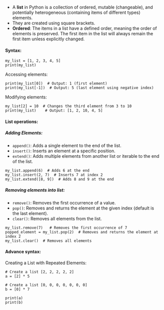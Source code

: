 - A **list** in Python is a collection of ordered, mutable (changeable), and potentially heterogeneous (containing items of different types) elements.
- They are created using square brackets.
- **Ordered**: The items in a list have a defined order, meaning the order of elements is preserved. The first item in the list will always remain the first item unless explicitly changed.



#### Syntax:
```
my_list = [1, 2, 3, 4, 5]
print(my_list)
```
Accessing elements:
```
print(my_list[0])  # Output: 1 (first element)
print(my_list[-1])  # Output: 5 (last element using negative index)
```
Modifying elements:
```
my_list[2] = 10  # Changes the third element from 3 to 10
print(my_list)    # Output: [1, 2, 10, 4, 5]
```

#### List operations:
##### Adding Elements:
- `append()`: Adds a single element to the end of the list.
- `insert()`: Inserts an element at a specific position.
- `extend()`: Adds multiple elements from another list or iterable to the end of the list.
```
my_list.append(6)  # Adds 6 at the end
my_list.insert(2, 7)  # Inserts 7 at index 2
my_list.extend([8, 9])  # Adds 8 and 9 at the end
```
##### Removing elements into list:
- `remove()`: Removes the first occurrence of a value.
- `pop()`: Removes and returns the element at the given index (default is the last element).
- `clear()`: Removes all elements from the list.
```
my_list.remove(7)   # Removes the first occurrence of 7
popped_element = my_list.pop(2)  # Removes and returns the element at index 2
my_list.clear()  # Removes all elements
```

#### Advance syntax:
Creating a List with Repeated Elements:
```
# Create a list [2, 2, 2, 2, 2]
a = [2] * 5

# Create a list [0, 0, 0, 0, 0, 0, 0]
b = [0] * 7

print(a)
print(b)
```

